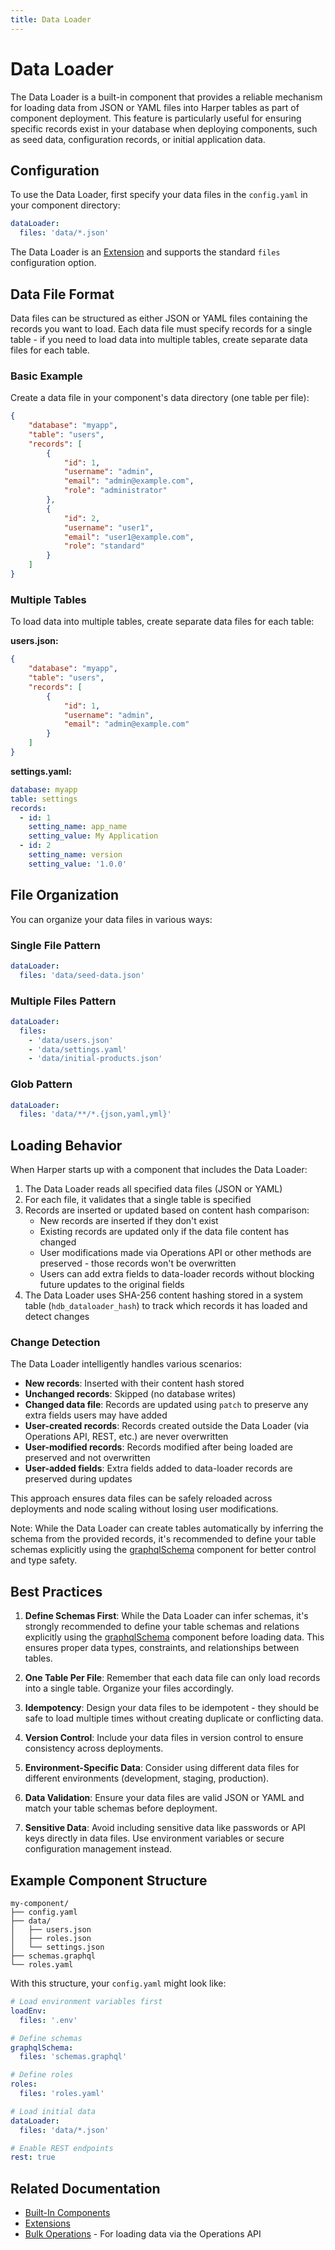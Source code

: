```yaml
---
title: Data Loader
---
```


# Data Loader

The Data Loader is a built-in component that provides a reliable mechanism for loading data from JSON or YAML files into Harper tables as part of component deployment. This feature is particularly useful for ensuring specific records exist in your database when deploying components, such as seed data, configuration records, or initial application data.

## Configuration

To use the Data Loader, first specify your data files in the `config.yaml` in your component directory:

```yaml
dataLoader:
  files: 'data/*.json'
```

The Data Loader is an [Extension](../../reference/components#extensions) and supports the standard `files` configuration option.

## Data File Format

Data files can be structured as either JSON or YAML files containing the records you want to load. Each data file must specify records for a single table - if you need to load data into multiple tables, create separate data files for each table.

### Basic Example

Create a data file in your component's data directory (one table per file):

```json
{
	"database": "myapp",
	"table": "users",
	"records": [
		{
			"id": 1,
			"username": "admin",
			"email": "admin@example.com",
			"role": "administrator"
		},
		{
			"id": 2,
			"username": "user1",
			"email": "user1@example.com",
			"role": "standard"
		}
	]
}
```

### Multiple Tables

To load data into multiple tables, create separate data files for each table:

**users.json:**

```json
{
	"database": "myapp",
	"table": "users",
	"records": [
		{
			"id": 1,
			"username": "admin",
			"email": "admin@example.com"
		}
	]
}
```

**settings.yaml:**

```yaml
database: myapp
table: settings
records:
  - id: 1
    setting_name: app_name
    setting_value: My Application
  - id: 2
    setting_name: version
    setting_value: '1.0.0'
```

## File Organization

You can organize your data files in various ways:

### Single File Pattern

```yaml
dataLoader:
  files: 'data/seed-data.json'
```

### Multiple Files Pattern

```yaml
dataLoader:
  files:
    - 'data/users.json'
    - 'data/settings.yaml'
    - 'data/initial-products.json'
```

### Glob Pattern

```yaml
dataLoader:
  files: 'data/**/*.{json,yaml,yml}'
```

## Loading Behavior

When Harper starts up with a component that includes the Data Loader:

1. The Data Loader reads all specified data files (JSON or YAML)
1. For each file, it validates that a single table is specified
1. Records are inserted or updated based on content hash comparison:
   - New records are inserted if they don't exist
   - Existing records are updated only if the data file content has changed
   - User modifications made via Operations API or other methods are preserved - those records won't be overwritten
   - Users can add extra fields to data-loader records without blocking future updates to the original fields
1. The Data Loader uses SHA-256 content hashing stored in a system table (`hdb_dataloader_hash`) to track which records it has loaded and detect changes

### Change Detection

The Data Loader intelligently handles various scenarios:

- **New records**: Inserted with their content hash stored
- **Unchanged records**: Skipped (no database writes)
- **Changed data file**: Records are updated using `patch` to preserve any extra fields users may have added
- **User-created records**: Records created outside the Data Loader (via Operations API, REST, etc.) are never overwritten
- **User-modified records**: Records modified after being loaded are preserved and not overwritten
- **User-added fields**: Extra fields added to data-loader records are preserved during updates

This approach ensures data files can be safely reloaded across deployments and node scaling without losing user modifications.

Note: While the Data Loader can create tables automatically by inferring the schema from the provided records, it's recommended to define your table schemas explicitly using the [graphqlSchema](../applications/defining-schemas) component for better control and type safety.

## Best Practices

1. **Define Schemas First**: While the Data Loader can infer schemas, it's strongly recommended to define your table schemas and relations explicitly using the [graphqlSchema](../applications/defining-schemas) component before loading data. This ensures proper data types, constraints, and relationships between tables.

1. **One Table Per File**: Remember that each data file can only load records into a single table. Organize your files accordingly.

1. **Idempotency**: Design your data files to be idempotent - they should be safe to load multiple times without creating duplicate or conflicting data.

1. **Version Control**: Include your data files in version control to ensure consistency across deployments.

1. **Environment-Specific Data**: Consider using different data files for different environments (development, staging, production).

1. **Data Validation**: Ensure your data files are valid JSON or YAML and match your table schemas before deployment.

1. **Sensitive Data**: Avoid including sensitive data like passwords or API keys directly in data files. Use environment variables or secure configuration management instead.

## Example Component Structure

```
my-component/
├── config.yaml
├── data/
│   ├── users.json
│   ├── roles.json
│   └── settings.json
├── schemas.graphql
└── roles.yaml
```

With this structure, your `config.yaml` might look like:

```yaml
# Load environment variables first
loadEnv:
  files: '.env'

# Define schemas
graphqlSchema:
  files: 'schemas.graphql'

# Define roles
roles:
  files: 'roles.yaml'

# Load initial data
dataLoader:
  files: 'data/*.json'

# Enable REST endpoints
rest: true
```

## Related Documentation

- [Built-In Components](../../reference/components/built-in-extensions)
- [Extensions](../../reference/components/extensions)
- [Bulk Operations](../operations-api/bulk-operations) - For loading data via the Operations API

